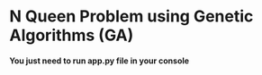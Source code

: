 # N Queen Problem using Genetic Algorithms (GA)


<h4>You just need to run app.py file in your console</h4>
